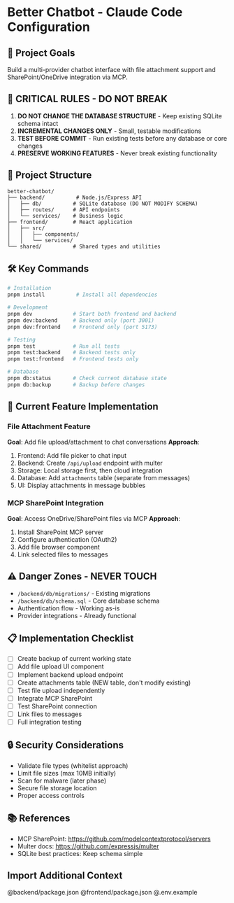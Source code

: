 # Better Chatbot - Claude Code Configuration

## 🎯 Project Goals
Build a multi-provider chatbot interface with file attachment support and SharePoint/OneDrive integration via MCP.

## 🚫 CRITICAL RULES - DO NOT BREAK
1. **DO NOT CHANGE THE DATABASE STRUCTURE** - Keep existing SQLite schema intact
2. **INCREMENTAL CHANGES ONLY** - Small, testable modifications
3. **TEST BEFORE COMMIT** - Run existing tests before any database or core changes
4. **PRESERVE WORKING FEATURES** - Never break existing functionality

## 📁 Project Structure
```
better-chatbot/
├── backend/          # Node.js/Express API
│   ├── db/          # SQLite database (DO NOT MODIFY SCHEMA)
│   ├── routes/      # API endpoints
│   └── services/    # Business logic
├── frontend/        # React application
│   ├── src/
│   │   ├── components/
│   │   └── services/
└── shared/          # Shared types and utilities
```

## 🛠 Key Commands
```bash
# Installation
pnpm install          # Install all dependencies

# Development
pnpm dev             # Start both frontend and backend
pnpm dev:backend     # Backend only (port 3001)
pnpm dev:frontend    # Frontend only (port 5173)

# Testing
pnpm test            # Run all tests
pnpm test:backend    # Backend tests only
pnpm test:frontend   # Frontend tests only

# Database
pnpm db:status       # Check current database state
pnpm db:backup       # Backup before changes
```

## 🎯 Current Feature Implementation

### File Attachment Feature
**Goal**: Add file upload/attachment to chat conversations
**Approach**:
1. Frontend: Add file picker to chat input
2. Backend: Create `/api/upload` endpoint with multer
3. Storage: Local storage first, then cloud integration
4. Database: Add `attachments` table (separate from messages)
5. UI: Display attachments in message bubbles

### MCP SharePoint Integration
**Goal**: Access OneDrive/SharePoint files via MCP
**Approach**:
1. Install SharePoint MCP server
2. Configure authentication (OAuth2)
3. Add file browser component
4. Link selected files to messages

## ⚠️ Danger Zones - NEVER TOUCH
- `/backend/db/migrations/` - Existing migrations
- `/backend/db/schema.sql` - Core database schema
- Authentication flow - Working as-is
- Provider integrations - Already functional

## 📋 Implementation Checklist
- [ ] Create backup of current working state
- [ ] Add file upload UI component
- [ ] Implement backend upload endpoint
- [ ] Create attachments table (NEW table, don't modify existing)
- [ ] Test file upload independently
- [ ] Integrate MCP SharePoint
- [ ] Test SharePoint connection
- [ ] Link files to messages
- [ ] Full integration testing

## 🔒 Security Considerations
- Validate file types (whitelist approach)
- Limit file sizes (max 10MB initially)
- Scan for malware (later phase)
- Secure file storage location
- Proper access controls

## 📚 References
- MCP SharePoint: https://github.com/modelcontextprotocol/servers
- Multer docs: https://github.com/expressjs/multer
- SQLite best practices: Keep schema simple

## Import Additional Context
@backend/package.json
@frontend/package.json
@.env.example